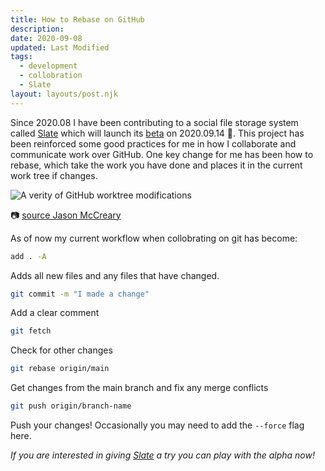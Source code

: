```yaml
---
title: How to Rebase on GitHub
description:
date: 2020-09-08
updated: Last Modified
tags:
  - development
  - collobration 
  - Slate
layout: layouts/post.njk
---
```


Since 2020.08 I have been contributing to a social file storage system called [Slate](https://slate.host) which will launch its [beta](https://www.producthunt.com/posts/slate-f195dcdd-18e2-4dc2-8c70-45208ccbb862) on 2020.09.14 🎉. This project has been reinforced some good practices for me in how I collaborate and communicate work over GitHub. One key change for me has been how to rebase, which take the work you have done and places it in the current work tree if changes. 

![A verity of GitHub worktree modifications](https://res.cloudinary.com/practicaldev/image/fetch/s--BTsRd9V4--/c_limit%2Cf_auto%2Cfl_progressive%2Cq_auto%2Cw_880/https://jason.pureconcepts.net/images/tree-progressing-git-rebase.png)

📷 [source Jason McCreary](https://dev.to/gonedark)


As of now my current workflow when collobrating on git has become:

```bash 
add . -A
```
Adds all new files and any files that have changed.


```bash 
git commit -m "I made a change" 
```
Add a clear comment


```bash 
git fetch
```
Check for other changes


```bash 
git rebase origin/main
```
Get changes from the main branch and fix any merge conflicts


```bash 
git push origin/branch-name
```
Push your changes! Occasionally you may need to add the `--force` flag here.


_If you are interested in giving [Slate](https://slate.host) a try you can play with the alpha now!_
